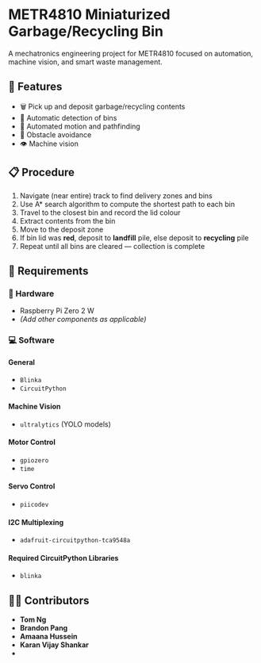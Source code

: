 # METR4810 Miniaturized Garbage/Recycling Bin

A mechatronics engineering project for METR4810 focused on automation, machine vision, and smart waste management.

## 🚀 Features

- 🗑️ Pick up and deposit garbage/recycling contents
- 🧠 Automatic detection of bins
- 🤖 Automated motion and pathfinding
- 🚧 Obstacle avoidance
- 👁️ Machine vision

## 📋 Procedure

1. Navigate (near entire) track to find delivery zones and bins
2. Use A* search algorithm to compute the shortest path to each bin
3. Travel to the closest bin and record the lid colour
4. Extract contents from the bin
5. Move to the deposit zone
6. If bin lid was **red**, deposit to **landfill** pile, else deposit to **recycling** pile
7. Repeat until all bins are cleared — collection is complete

## 🧰 Requirements

### 🔧 Hardware

- Raspberry Pi Zero 2 W  
- *(Add other components as applicable)*

### 💻 Software

#### General

- `Blinka`
- `CircuitPython`

#### Machine Vision

- `ultralytics` (YOLO models)

#### Motor Control

- `gpiozero`
- `time`

#### Servo Control

- `piicodev`

#### I2C Multiplexing

- `adafruit-circuitpython-tca9548a`

#### Required CircuitPython Libraries

- `blinka`

## 👨‍💻 Contributors

- **Tom Ng**
- **Brandon Pang**
- **Amaana Hussein**
- **Karan Vijay Shankar**
- 
